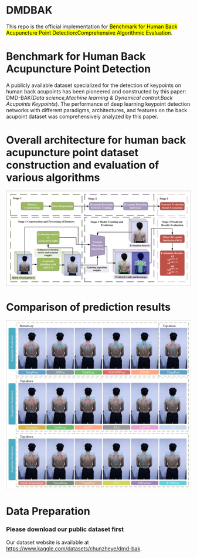 # DMDBAK
This repo is the official implementation for <mark>Benchmark for Human Back Acupuncture Point Detection:Comprehensive Algorithmic Evaluation</mark>.
# Benchmark for Human Back Acupuncture Point Detection
A publicly available dataset specialized for the detection of keypoints on human back acupoints has been pioneered and constructed by this paper: DMD-BAK(*Data science,Machine learning & Dynamical control:Back Acupoints Keypoints*).
The performance of deep learning keypoint detection networks with different paradigms, architectures, and features on the back acupoint dataset was comprehensively analyzed by this paper.
# Overall architecture for human back acupuncture point dataset construction and evaluation of various algorithms
![image](src/1_flow_chart/1_flow_chart_page-0001.jpg)
# Comparison of prediction results
![image](src/5_same_image/5_same_image_page-0001.jpg)
# Data Preparation
### Please download our public dataset first
Our dataset website is available at https://www.kaggle.com/datasets/chunzheye/dmd-bak.

